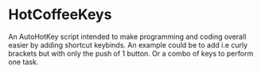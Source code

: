 # HotCoffeeKeys
An AutoHotKey script intended to make programming and coding overall easier by adding shortcut keybinds. An example could be to add i.e curly brackets but with only the push of 1 button. Or a combo of keys to perform one task. 
